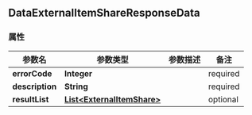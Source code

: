 <a name="DataExternalItemShareResponseData"></a>
## DataExternalItemShareResponseData
### 属性
参数名 | 参数类型 | 参数描述 | 备注
------------ | ------------- | ------------- | -------------
**errorCode** | **Integer** |  |  required 
**description** | **String** |  |  required 
**resultList** | [**List&lt;ExternalItemShare&gt;**](#ExternalItemShare) |  |  optional



<markdown src="./ExternalItemShare.md"/>
